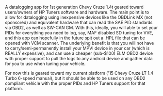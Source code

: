 A datalogging app for 1st generation Chevy Cruze 1.4t geared toward users/owners of HP Tuners software and hardware.
The main point is to allow for datalogging using inexpensive devices like the OBDLink MX (not sponsored) and equivalent hardware that can read the SAE PID standards via OBD2, as well as SW-CAN GM.
With this, ideally, you will able to set your PIDs for everything you need to log, say, MAF disabled SD tuning for VVE, and this app can hopefully in the future spit out a .HPL file that can be opened with VCM scanner.
The underlying benefit is that you will not have to carry/semi-permanently install your MPVI device in your car (which is REALLY expensive), and can use a cheaper (sub-$100) ELM OBD2 device with proper support to pull the logs to any android device and gather data for you to use when tuning your vehicle.

For now this is geared toward my current platform ('15 Chevy Cruze LT 1.4 Turbo 6-speed manual), but it should be able to be used on any OBD2 compliant vehicle with the proper PIDs and HP Tuners support for that platform.